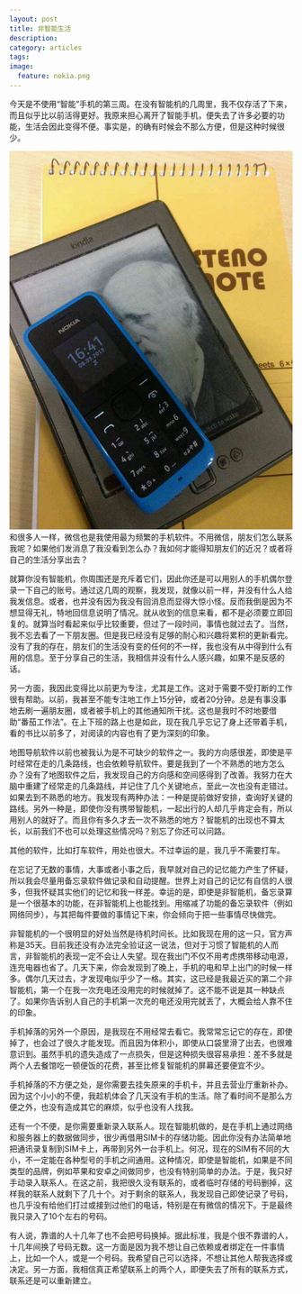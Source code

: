 ```yaml
---
layout: post
title: 非智能生活
description: 
category: articles
tags: 
image:
  feature: nokia.png
---
```

今天是不使用“智能”手机的第三周。在没有智能机的几周里，我不仅存活了下来，而且似乎比以前活得更好。我原来担心离开了智能手机，便失去了许多必要的功能，生活会因此变得不便。事实是，的确有时候会不那么方便，但是这种时候很少。

![nokia](/images/nokia1050.jpg)
和很多人一样，微信也是我使用最为频繁的手机软件。不用微信，朋友们怎么联系我呢？如果他们发消息了我没看到怎么办？我如何才能得知朋友们的近况？或者将自己的生活分享出去？

就算你没有智能机，你周围还是充斥着它们，因此你还是可以用别人的手机偶尔登录一下自己的账号。通过这几周的观察，我发现，就像以前一样，并没有什么人给我发信息。或者，也并没有因为我没有回消息而显得大惊小怪。反而我倒是因为不想显得无礼，特地回信息说明了情况。就从收到的信息来看，都不是必须要立即回复的。就算当时看起来似乎比较重要，但过了一段时间，事情也就过去了。当然，我不忘去看了一下朋友圈。但是我已经没有足够的耐心和兴趣将累积的更新看完。没有了我的存在，朋友们的生活没有变的任何的不一样，我也没有从中得到什么有用的信息。至于分享自己的生活，我相信并没有什么人感兴趣，如果不是反感的话。

另一方面，我因此变得比以前更为专注，尤其是工作。这对于需要不受打断的工作很有帮助。以前，我甚至不能专注地工作上15分钟，或者20分钟。总是有事没事地去刷一遍朋友圈，或者被手机上的其他通知所干扰。这也是我时不时地要借助“番茄工作法”。在上下班的路上也是如此，现在我几乎忘记了身上还带着手机，看的书比以前多了，对阅读的内容也有了更为深刻的印象。

地图导航软件以前也被我认为是不可缺少的软件之一。我的方向感很差，即使是平时经常在走的几条路线，也会依赖导航软件。要是我到了一个不熟悉的地方怎么办？没有了地图软件之后，我发现自己的方向感和空间感得到了改善。我努力在大脑中重建了经常走的几条路线，并记住了几个关键地点，至此一次也没有走错过。如果去到不熟悉的地方。我发现有两种办法：一种是提前做好安排，查询好关键的路线。另外一种是，即使你没有携带智能机，一起出行的人却几乎肯定会有，所以用别人的就好了。而且你有多久才去一次不熟悉的地方？智能机的出现也不算太长，以前我们不也可以处理这些情况吗？别忘了你还可以问路。

其他的软件，比如打车软件，用处也很大。不过幸运的是，我几乎不需要打车。

在忘记了无数的事情，大事或者小事之后，我早就对自己的记忆能力产生了怀疑，所以我会尽量用备忘录软件做记录和自动提醒。世界上对自己的记忆有自信的人很多，但我怀疑其实他们的记忆和我一样差。幸运的是，即使是非智能机，备忘录算是一个很基本的功能，在非智能机上也能找到。用缩减了功能的备忘录软件（例如网络同步），与其把每件要做的事情记下来，你会倾向于把一些事情尽快做完。

非智能机的一个很明显的好处当然是待机时间长。比如我现在用的这一只，官方声称是35天。目前我还没有办法完全验证这一说法，但对于习惯了智能机的人而言，非智能机的表现一定不会让人失望。现在我出门不仅不用考虑携带移动电源，连充电器也省了。几天下来，你会发现到了晚上，手机的电和早上出门的时候一样多。偶尔几天过去，才发现电似乎少了一格。其实，这已经是我最近买的第二个非智能机，第一个在我一次充电还没用完的时候就掉了。这不能不说是其一种缺点了。如果你告诉别人自己的手机第一次充的电还没用完就丢了，大概会给人靠不住的印象。

手机掉落的另外一个原因，是我现在不用经常去看它。我常常忘记它的存在，即使掉了，也会过了很久才能发现。而且因为体积小，即使从口袋里滑了出去，也很难意识到。虽然手机的遗失造成了一点损失，但是这种损失很容易承担：差不多就是两个人去餐馆吃一顿便饭的花费，甚至比修复智能机的屏幕还要便宜不少。

手机掉落的不方便之处，是你需要去挂失原来的手机卡，并且去营业厅重新补办。因为这个小小的不便，我趁机体会了几天没有手机的生活。除了看时间不是那么方便之外，也没有造成其它的麻烦，似乎也没有人找我。

还有一个不便，是你需要重新录入联系人。现在智能机做的，是在手机上通过网络和服务器上的数据做同步，很少再借用SIM卡的存储功能。因此你没有办法简单地把通讯录复制到SIM卡上，再带到另外一台手机上。何况，现在的SIM有不同的大小，不一定能在各种型号的手机之间通用。这种情况，即使是智能机，如果是不同类型的品牌，例如苹果和安卓之间做同步，也没有特别简单的办法。于是，我只好手动录入联系人。在这之前，我把很久没有联系的，或者临时存储的号码删掉，这样我的联系人就剩下了几十个。对于剩余的联系人，我发现自己即使记录了号码，也几乎没有给他们打过或接到过他们的电话，特别是在有微信的情况下。于是最终我只录入了10个左右的号码。

有人说，靠谱的人十几年了也不会把号码换掉。据此标准，我是个很不靠谱的人，十几年间换了号码无数。这一方面是因为我不想让自己依赖或者绑定在一件事情上，比如一个人，或是一个号码。我希望自己可以选择，不想让其他人帮我选择或决定。另一方面，我相信真正希望联系上的两个人，即便失去了所有的联系方式，联系还是可以重新建立。


